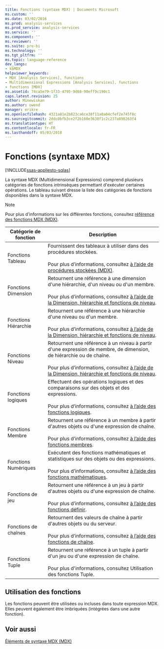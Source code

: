 ```yaml
---
title: Fonctions (syntaxe MDX) | Documents Microsoft
ms.custom: ''
ms.date: 03/02/2016
ms.prod: analysis-services
ms.prod_service: analysis-services
ms.service: ''
ms.component: ''
ms.reviewer: ''
ms.suite: pro-bi
ms.technology: ''
ms.tgt_pltfrm: ''
ms.topic: language-reference
dev_langs:
- kbMDX
helpviewer_keywords:
- MDX [Analysis Services], functions
- Multidimensional Expressions [Analysis Services], functions
- functions [MDX]
ms.assetid: 74ca5e79-1f33-4795-9d68-98eff9c190c1
caps.latest.revision: 25
author: Minewiskan
ms.author: owend
manager: erikre
ms.openlocfilehash: 4321a81e2b823ca6ce38f11a0a04cfef2e745f8c
ms.sourcegitcommit: 2ddc0bfb3ce2f2b160e3638f1c2c237a898263f4
ms.translationtype: HT
ms.contentlocale: fr-FR
ms.lasthandoff: 05/03/2018
---
```

# <a name="functions-mdx-syntax"></a>Fonctions (syntaxe MDX)
[!INCLUDE[ssas-appliesto-sqlas](../includes/ssas-appliesto-sqlas.md)]

  La syntaxe MDX (Multidimensional Expressions) comprend plusieurs catégories de fonctions intrinsèques permettant d'exécuter certaines opérations. Le tableau suivant dresse la liste des catégories de fonctions disponibles dans la syntaxe MDX.  
  
> [!NOTE]  
>  Pour plus d’informations sur les différentes fonctions, consultez [référence des fonctions MDX &#40;MDX&#41;](../mdx/mdx-function-reference-mdx.md).  
  
|Catégorie de fonction| Description|  
|-----------------------|-----------------|  
|Fonctions Tableau|Fournissent des tableaux à utiliser dans des procédures stockées.<br /><br /> Pour plus d’informations, consultez [à l’aide de procédures stockées &#40;MDX&#41;](../mdx/using-stored-procedures-mdx.md).|  
|Fonctions Dimension|Retournent une référence à une dimension d'une hiérarchie, d'un niveau ou d'un membre.<br /><br /> Pour plus d’informations, consultez [à l’aide de la Dimension, hiérarchie et fonctions de niveau](../mdx/using-dimension-hierarchy-and-level-functions.md).|  
|Fonctions Hiérarchie|Retournent une référence à une hiérarchie d'une niveau ou d'un membre.<br /><br /> Pour plus d’informations, consultez [à l’aide de la Dimension, hiérarchie et fonctions de niveau](../mdx/using-dimension-hierarchy-and-level-functions.md).|  
|Fonctions Niveau|Retournent une référence à un niveau à partir d'une expression de membre, de dimension, de hiérarchie ou de chaîne.<br /><br /> Pour plus d’informations, consultez [à l’aide de la Dimension, hiérarchie et fonctions de niveau](../mdx/using-dimension-hierarchy-and-level-functions.md).|  
|Fonctions logiques|Effectuent des opérations logiques et des comparaisons sur des objets et des expressions.<br /><br /> Pour plus d’informations, consultez [à l’aide des fonctions logiques](../mdx/using-logical-functions.md).|  
|Fonctions Membre|Retournent une référence à un membre à partir d'autres objets ou d'une expression de chaîne.<br /><br /> Pour plus d’informations, consultez [à l’aide des fonctions membres](../mdx/using-member-functions.md).|  
|Fonctions Numériques|Exécutent des fonctions mathématiques et statistiques sur des objets ou des expressions.<br /><br /> Pour plus d’informations, consultez [à l’aide des fonctions mathématiques](../mdx/using-mathematical-functions.md).|  
|Fonctions de jeu|Retournent une référence à un jeu à partir d'autres objets ou d'une expression de chaîne.<br /><br /> Pour plus d’informations, consultez [à l’aide des fonctions définir](../mdx/using-set-functions.md).|  
|Fonctions de chaînes|Retournent des valeurs de chaîne à partir d'autres objets ou du serveur.<br /><br /> Pour plus d’informations, consultez [à l’aide des fonctions de chaîne](../mdx/using-string-functions.md).|  
|Fonctions Tuple|Retournent une référence à un tuple à partir d'un jeu ou d'une expression de chaîne.<br /><br /> Pour plus d'informations, consultez Utilisation des fonctions Tuple.|  
  
## <a name="uses-of-functions"></a>Utilisation des fonctions  
 Les fonctions peuvent être utilisées ou incluses dans toute expression MDX. Elles peuvent également être imbriquées (intégrées dans une autre fonction).  
  
## <a name="see-also"></a>Voir aussi  
 [Éléments de syntaxe MDX &#40;MDX&#41;](../mdx/mdx-syntax-elements-mdx.md)  
  
  
